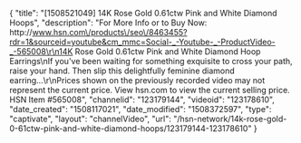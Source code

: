 {
    "title": "[1508521049] 14K Rose Gold 0.61ctw Pink and White Diamond Hoops",
    "description": "For More Info or to Buy Now: http:\/\/www.hsn.com\/products\/seo\/8463455?rdr=1&sourceid=youtube&cm_mmc=Social-_-Youtube-_-ProductVideo-_-565008\r\n14K Rose Gold 0.61ctw Pink and White Diamond Hoop Earrings\nIf you've been waiting for something exquisite to cross your path, raise your hand. Then slip this delightfully feminine diamond earring...\r\nPrices shown on the previously recorded video may not represent the current price.  View hsn.com to view the current selling price. HSN Item #565008",
    "channelid": "123179144",
    "videoid": "123178610",
    "date_created": "1508117021",
    "date_modified": "1508372597",
    "type": "captivate",
    "layout": "channelVideo",
    "url": "\/hsn-network\/14k-rose-gold-0-61ctw-pink-and-white-diamond-hoops\/123179144-123178610"
}